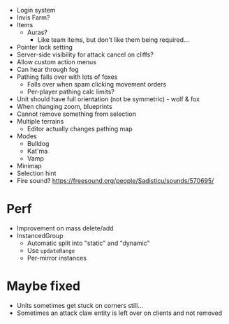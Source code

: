 - Login system
- Invis Farm?
- Items
  - Auras?
    - Like team items, but don't like them being required...
- Pointer lock setting
- Server-side visibility for attack cancel on cliffs?
- Allow custom action menus
- Can hear through fog
- Pathing falls over with lots of foxes
  - Falls over when spam clicking movement orders
  - Per-player pathing calc limits?
- Unit should have full orientation (not be symmetric) - wolf & fox
- When changing zoom, blueprints
- Cannot remove something from selection
- Multiple terrains
  - Editor actually changes pathing map
- Modes
  - Bulldog
  - Kat'ma
  - Vamp
- Minimap
- Selection hint
- Fire sound? https://freesound.org/people/Sadisticu/sounds/570695/

# Perf

- Improvement on mass delete/add
- InstancedGroup
  - Automatic split into "static" and "dynamic"
  - Use `updateRange`
  - Per-mirror instances

# Maybe fixed

- Units sometimes get stuck on corners still...
- Sometimes an attack claw entity is left over on clients and not removed
